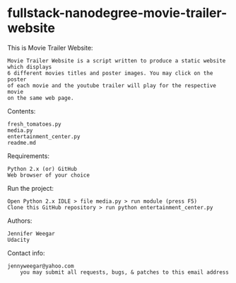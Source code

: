 # fullstack-nanodegree-movie-trailer-website
This is Movie Trailer Website:

    Movie Trailer Website is a script written to produce a static website which displays
    6 different movies titles and poster images. You may click on the poster
    of each movie and the youtube trailer will play for the respective movie
    on the same web page.

Contents:

    fresh_tomatoes.py
    media.py
    entertainment_center.py
    readme.md

Requirements:

    Python 2.x (or) GitHub
    Web browser of your choice

Run the project:

    Open Python 2.x IDLE > file media.py > run module (press F5)
    Clone this GitHub repository > run python entertainment_center.py

Authors:

    Jennifer Weegar
    Udacity

Contact info:

    jennyweegar@yahoo.com
        you may submit all requests, bugs, & patches to this email address


